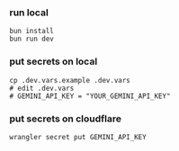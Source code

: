 ### run local
```
bun install
bun run dev
```

### put secrets on local
```
cp .dev.vars.example .dev.vars
# edit .dev.vars
# GEMINI_API_KEY = "YOUR_GEMINI_API_KEY"
```

### put secrets on cloudflare
```
wrangler secret put GEMINI_API_KEY
```


